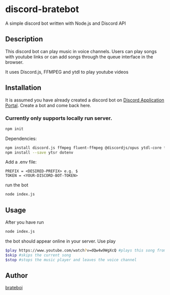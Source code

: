 # discord-bratebot
A simple discord bot written with Node.js and Discord API

## Description
This discord bot can play music in voice channels. Users can play songs with youtube links or can add songs through the queue interface in the browser.

It uses Discord.js, FFMPEG and ytdl to play youtube videos

## Installation

It is assumed you have already created a discord bot on [Discord Application Portal](https://discord.com/developers/applications).
Create a bot and come back here.

### Currently only supports locally run server.

```bash
npm init
```

Dependencies:
```bash
npm install discord.js ffmpeg fluent-ffmpeg @discordjs/opus ytdl-core ffmpeg-static --save 
npm install --save ytsr dotenv
```

Add a .env file:
```env
PREFIX = <DESIRED-PREFIX> e.g. $
TOKEN = <YOUR-DISCORD-BOT-TOKEN>
```

run the bot
```bash
node index.js
```

## Usage
After you have run
```bash
node index.js
```
the bot should appear online in your server. Use play
```bash
$play https://www.youtube.com/watch?v=dQw4w9WgXcQ #plays this song from youtube
$skip #skips the current song
$stop #stops the music player and leaves the voice channel
```

## Author
[brateboi](https://github.com/brateboi/)

